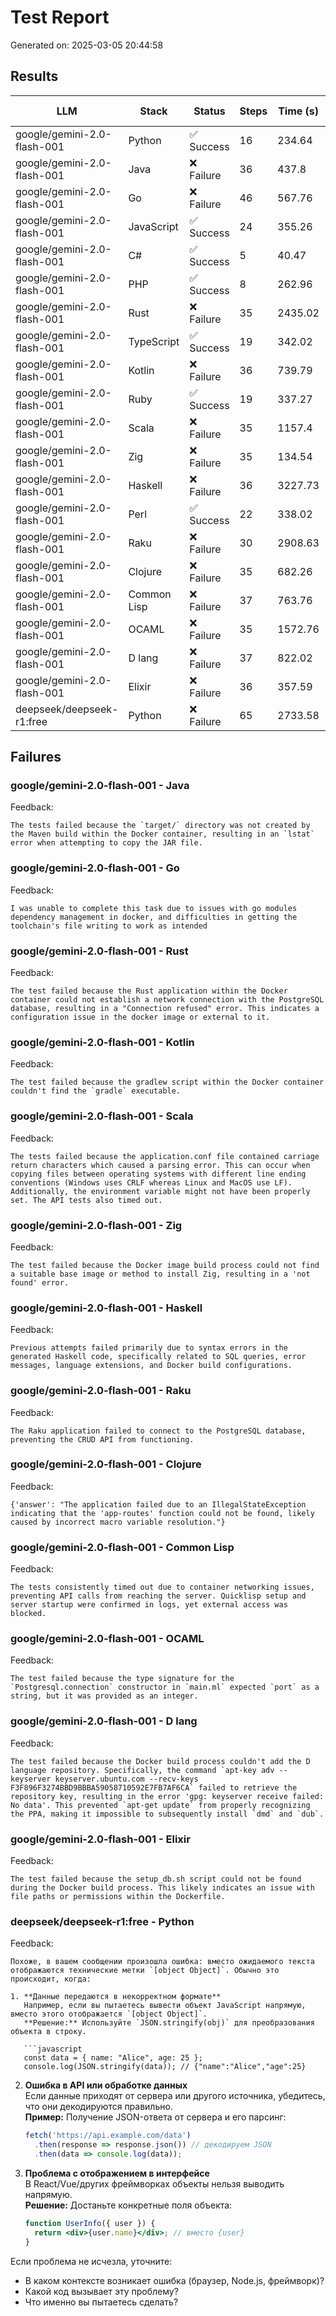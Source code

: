 # Test Report

Generated on: 2025-03-05 20:44:58

## Results

| LLM                         | Stack       | Status     |   Steps |   Time (s) |   Input Tokens |   Output Tokens | Directory                                               |
|-----------------------------|-------------|------------|---------|------------|----------------|-----------------|---------------------------------------------------------|
| google/gemini-2.0-flash-001 | Python      | ✅ Success |      16 |     234.64 |         252558 |           25261 | ./test_projects\google_gemini_2_0_flash_001_python      |
| google/gemini-2.0-flash-001 | Java        | ❌ Failure |      36 |     437.8  |        1409175 |           26179 | ./test_projects\google_gemini_2_0_flash_001_java        |
| google/gemini-2.0-flash-001 | Go          | ❌ Failure |      46 |     567.76 |        3891212 |           84276 | ./test_projects\google_gemini_2_0_flash_001_go          |
| google/gemini-2.0-flash-001 | JavaScript  | ✅ Success |      24 |     355.26 |        1171291 |           33089 | ./test_projects\google_gemini_2_0_flash_001_javascript  |
| google/gemini-2.0-flash-001 | C#          | ✅ Success |       5 |      40.47 |          16804 |            2007 | ./test_projects\google_gemini_2_0_flash_001_c_x         |
| google/gemini-2.0-flash-001 | PHP         | ✅ Success |       8 |     262.96 |         113745 |            8699 | ./test_projects\google_gemini_2_0_flash_001_php         |
| google/gemini-2.0-flash-001 | Rust        | ❌ Failure |      35 |    2435.02 |        2516129 |           58268 | ./test_projects\google_gemini_2_0_flash_001_rust        |
| google/gemini-2.0-flash-001 | TypeScript  | ✅ Success |      19 |     342.02 |         615025 |           47512 | ./test_projects\google_gemini_2_0_flash_001_typescript  |
| google/gemini-2.0-flash-001 | Kotlin      | ❌ Failure |      36 |     739.79 |        1818956 |           74614 | ./test_projects\google_gemini_2_0_flash_001_kotlin      |
| google/gemini-2.0-flash-001 | Ruby        | ✅ Success |      19 |     337.27 |         397350 |           17782 | ./test_projects\google_gemini_2_0_flash_001_ruby        |
| google/gemini-2.0-flash-001 | Scala       | ❌ Failure |      35 |    1157.4  |        1737689 |           52113 | ./test_projects\google_gemini_2_0_flash_001_scala       |
| google/gemini-2.0-flash-001 | Zig         | ❌ Failure |      35 |     134.54 |         438770 |            8847 | ./test_projects\google_gemini_2_0_flash_001_zig         |
| google/gemini-2.0-flash-001 | Haskell     | ❌ Failure |      36 |    3227.73 |        2097137 |           44225 | ./test_projects\google_gemini_2_0_flash_001_haskell     |
| google/gemini-2.0-flash-001 | Perl        | ✅ Success |      22 |     338.02 |         638969 |           35481 | ./test_projects\google_gemini_2_0_flash_001_perl        |
| google/gemini-2.0-flash-001 | Raku        | ❌ Failure |      30 |    2908.63 |        2445140 |           78091 | ./test_projects\google_gemini_2_0_flash_001_raku        |
| google/gemini-2.0-flash-001 | Clojure     | ❌ Failure |      35 |     682.26 |        2226404 |           59320 | ./test_projects\google_gemini_2_0_flash_001_clojure     |
| google/gemini-2.0-flash-001 | Common Lisp | ❌ Failure |      37 |     763.76 |        2334101 |           47723 | ./test_projects\google_gemini_2_0_flash_001_common_lisp |
| google/gemini-2.0-flash-001 | OCAML       | ❌ Failure |      35 |    1572.76 |        2552175 |           66914 | ./test_projects\google_gemini_2_0_flash_001_ocaml       |
| google/gemini-2.0-flash-001 | D lang      | ❌ Failure |      37 |     822.02 |        2915475 |           67721 | ./test_projects\google_gemini_2_0_flash_001_d_lang      |
| google/gemini-2.0-flash-001 | Elixir      | ❌ Failure |      36 |     357.59 |        1126642 |           35140 | ./test_projects\google_gemini_2_0_flash_001_elixir      |
| deepseek/deepseek-r1:free   | Python      | ❌ Failure |      65 |    2733.58 |          30492 |           50744 | ./test_projects\deepseek_deepseek_r1_free_python        |

## Failures

### google/gemini-2.0-flash-001 - Java
Feedback:
```
The tests failed because the `target/` directory was not created by the Maven build within the Docker container, resulting in an `lstat` error when attempting to copy the JAR file.
```

### google/gemini-2.0-flash-001 - Go
Feedback:
```
I was unable to complete this task due to issues with go modules dependency management in docker, and difficulties in getting the toolchain's file writing to work as intended
```

### google/gemini-2.0-flash-001 - Rust
Feedback:
```
The test failed because the Rust application within the Docker container could not establish a network connection with the PostgreSQL database, resulting in a "Connection refused" error. This indicates a configuration issue in the docker image or external to it.
```

### google/gemini-2.0-flash-001 - Kotlin
Feedback:
```
The test failed because the gradlew script within the Docker container couldn't find the `gradle` executable.
```

### google/gemini-2.0-flash-001 - Scala
Feedback:
```
The tests failed because the application.conf file contained carriage return characters which caused a parsing error. This can occur when copying files between operating systems with different line ending conventions (Windows uses CRLF whereas Linux and MacOS use LF). Additionally, the environment variable might not have been properly set. The API tests also timed out.
```

### google/gemini-2.0-flash-001 - Zig
Feedback:
```
The test failed because the Docker image build process could not find a suitable base image or method to install Zig, resulting in a 'not found' error.
```

### google/gemini-2.0-flash-001 - Haskell
Feedback:
```
Previous attempts failed primarily due to syntax errors in the generated Haskell code, specifically related to SQL queries, error messages, language extensions, and Docker build configurations.
```

### google/gemini-2.0-flash-001 - Raku
Feedback:
```
The Raku application failed to connect to the PostgreSQL database, preventing the CRUD API from functioning.
```

### google/gemini-2.0-flash-001 - Clojure
Feedback:
```
{'answer': "The application failed due to an IllegalStateException indicating that the 'app-routes' function could not be found, likely caused by incorrect macro variable resolution."}
```

### google/gemini-2.0-flash-001 - Common Lisp
Feedback:
```
The tests consistently timed out due to container networking issues, preventing API calls from reaching the server. Quicklisp setup and server startup were confirmed in logs, yet external access was blocked.
```

### google/gemini-2.0-flash-001 - OCAML
Feedback:
```
The test failed because the type signature for the `Postgresql.connection` constructor in `main.ml` expected `port` as a string, but it was provided as an integer.
```

### google/gemini-2.0-flash-001 - D lang
Feedback:
```
The test failed because the Docker build process couldn't add the D language repository. Specifically, the command `apt-key adv --keyserver keyserver.ubuntu.com --recv-keys F3F896F3274BBD9BBBA59058710592E7FB7AF6CA` failed to retrieve the repository key, resulting in the error 'gpg: keyserver receive failed: No data'. This prevented `apt-get update` from properly recognizing the PPA, making it impossible to subsequently install `dmd` and `dub`.
```

### google/gemini-2.0-flash-001 - Elixir
Feedback:
```
The test failed because the setup_db.sh script could not be found during the Docker build process. This likely indicates an issue with file paths or permissions within the Dockerfile.
```

### deepseek/deepseek-r1:free - Python
Feedback:
```
Похоже, в вашем сообщении произошла ошибка: вместо ожидаемого текста отображаются технические метки `[object Object]`. Обычно это происходит, когда:

1. **Данные передаются в некорректном формате**  
   Например, если вы пытаетесь вывести объект JavaScript напрямую, вместо этого отображается `[object Object]`.  
   **Решение:** Используйте `JSON.stringify(obj)` для преобразования объекта в строку.

   ```javascript
   const data = { name: "Alice", age: 25 };
   console.log(JSON.stringify(data)); // {"name":"Alice","age":25}
   ```

2. **Ошибка в API или обработке данных**  
   Если данные приходят от сервера или другого источника, убедитесь, что они декодируются правильно.  
   **Пример:** Получение JSON-ответа от сервера и его парсинг:
   ```javascript
   fetch('https://api.example.com/data')
     .then(response => response.json()) // декодируем JSON
     .then(data => console.log(data));
   ```

3. **Проблема с отображением в интерфейсе**  
   В React/Vue/других фреймворках объекты нельзя выводить напрямую.  
   **Решение:** Достаньте конкретные поля объекта:
   ```jsx
   function UserInfo({ user }) {
     return <div>{user.name}</div>; // вместо {user}
   }
   ```

Если проблема не исчезла, уточните:
- В каком контексте возникает ошибка (браузер, Node.js, фреймворк)?
- Какой код вызывает эту проблему?
- Что именно вы пытаетесь сделать?
```

